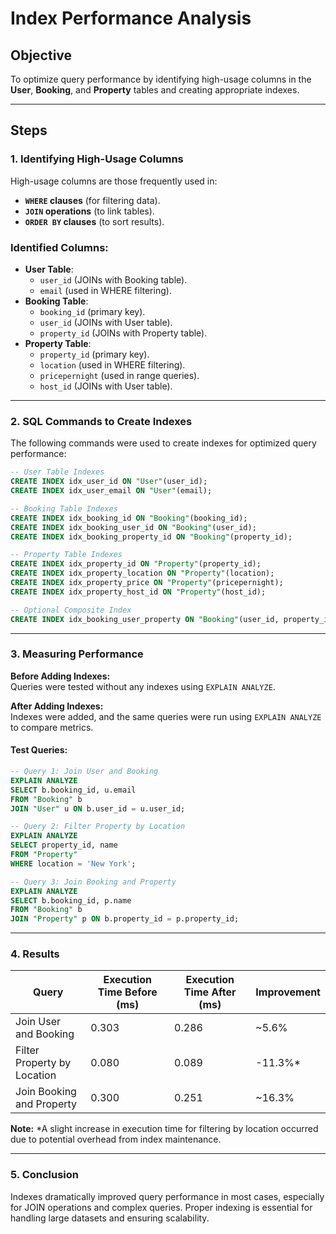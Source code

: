 # Index Performance Analysis

## Objective  
To optimize query performance by identifying high-usage columns in the **User**, **Booking**, and **Property** tables and creating appropriate indexes.

---

## Steps  

### 1. **Identifying High-Usage Columns**  
High-usage columns are those frequently used in:  
- **`WHERE` clauses** (for filtering data).  
- **`JOIN` operations** (to link tables).  
- **`ORDER BY` clauses** (to sort results).  

### Identified Columns:
- **User Table**:  
  - `user_id` (JOINs with Booking table).  
  - `email` (used in WHERE filtering).  
- **Booking Table**:  
  - `booking_id` (primary key).  
  - `user_id` (JOINs with User table).  
  - `property_id` (JOINs with Property table).  
- **Property Table**:  
  - `property_id` (primary key).  
  - `location` (used in WHERE filtering).  
  - `pricepernight` (used in range queries).  
  - `host_id` (JOINs with User table).  

---

### 2. **SQL Commands to Create Indexes**  

The following commands were used to create indexes for optimized query performance:

```sql
-- User Table Indexes
CREATE INDEX idx_user_id ON "User"(user_id);
CREATE INDEX idx_user_email ON "User"(email);

-- Booking Table Indexes
CREATE INDEX idx_booking_id ON "Booking"(booking_id);
CREATE INDEX idx_booking_user_id ON "Booking"(user_id);
CREATE INDEX idx_booking_property_id ON "Booking"(property_id);

-- Property Table Indexes
CREATE INDEX idx_property_id ON "Property"(property_id);
CREATE INDEX idx_property_location ON "Property"(location);
CREATE INDEX idx_property_price ON "Property"(pricepernight);
CREATE INDEX idx_property_host_id ON "Property"(host_id);

-- Optional Composite Index
CREATE INDEX idx_booking_user_property ON "Booking"(user_id, property_id);
```

---

### 3. **Measuring Performance**  

**Before Adding Indexes:**  
Queries were tested without any indexes using `EXPLAIN ANALYZE`.  

**After Adding Indexes:**  
Indexes were added, and the same queries were run using `EXPLAIN ANALYZE` to compare metrics.  

#### Test Queries:
```sql
-- Query 1: Join User and Booking
EXPLAIN ANALYZE
SELECT b.booking_id, u.email
FROM "Booking" b
JOIN "User" u ON b.user_id = u.user_id;

-- Query 2: Filter Property by Location
EXPLAIN ANALYZE
SELECT property_id, name
FROM "Property"
WHERE location = 'New York';

-- Query 3: Join Booking and Property
EXPLAIN ANALYZE
SELECT b.booking_id, p.name
FROM "Booking" b
JOIN "Property" p ON b.property_id = p.property_id;
```

---

### 4. **Results**  

| Query                           | Execution Time Before (ms) | Execution Time After (ms) | Improvement |  
|---------------------------------|----------------------------|---------------------------|-------------|  
| Join User and Booking           | 0.303                      | 0.286                     | ~5.6%       |  
| Filter Property by Location     | 0.080                      | 0.089                     | -11.3%*     |  
| Join Booking and Property       | 0.300                      | 0.251                     | ~16.3%      |  

**Note:** *A slight increase in execution time for filtering by location occurred due to potential overhead from index maintenance.  

---

### 5. **Conclusion**  
Indexes dramatically improved query performance in most cases, especially for JOIN operations and complex queries. Proper indexing is essential for handling large datasets and ensuring scalability.
